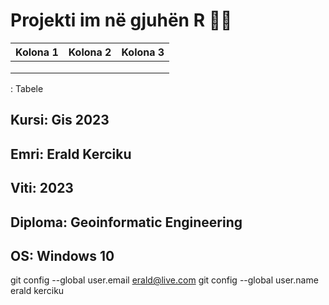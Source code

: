 # Projekti im në gjuhën R 🧑‍💻

| Kolona 1 | Kolona 2 | Kolona 3 |
|----------|----------|----------|
|          |          |          |
|          |          |          |
|          |          |          |

: Tabele

## **Kursi**: Gis 2023 

## **Emri**: Erald Kerciku

## **Viti**: 2023

## **Diploma**: Geoinformatic Engineering

## **OS**: Windows 10

  git config --global user.email erald@live.com
  git config --global user.name erald kerciku
